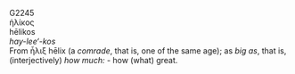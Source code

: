 <body>
  <p>G2245<br>  ἡλίκος  <br> hēlikos  <br><i>hay-lee‘-kos </i><br>From   ἧλιξ    hēlix   (a <i>comrade</i>, that is, one of the same age); as <i>big</i> <i>as</i>, that is, (interjectively) <i>how</i> <i>much:</i> - how (what) great.<br></p>
 </body>